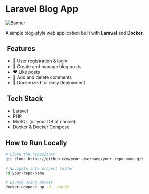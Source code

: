 # Laravel Blog App

![Banner](https://www.travelpayouts.com/blog/wp-content/uploads/2021/02/blog-images-1024x538.png)

A simple blog‑style web application built with **Laravel** and **Docker**.

## ​ Features

- 📝 User registration & login
- 📨 Create and manage blog posts
- ❤️ Like posts
- 💬 Add and delete comments
- 🐳 Dockerized for easy deployment

## ​​ Tech Stack

- Laravel
- PHP
- MySQL (or your DB of choice)
- Docker & Docker Compose

##  How to Run Locally

```bash
# Clone the repository
git clone https://github.com/your-username/your-repo-name.git

# Navigate into project folder
cd your-repo-name

# Launch using Docker
docker-compose up -d --build
